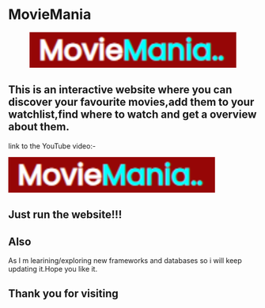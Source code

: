 # MovieMania

<p align="center">
<img src="https://github.com/AjaySh1/MovieMania/blob/main/MovieMania.png" width="auto" height="72" />
</p>

 
## This is an interactive website where you can discover your favourite movies,add them to your watchlist,find where to watch and get a overview about them.
link to the YouTube video:-

<p align="left">
    <a href="https://ajaysh1.github.io/MovieMania/"><img alt="MovieMania"  src="https://github.com/AjaySh1/MovieMania/blob/main/MovieMania.png" width="auto" height="72"/></a>
    <p>
     


## Just run the website!!!


## Also

As I m learining/exploring new frameworks and databases so i will keep updating it.Hope you like it.


## Thank you for visiting 

<br />

